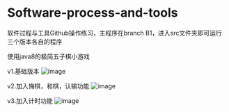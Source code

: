 # Software-process-and-tools

软件过程与工具Github操作练习，主程序在branch B1，进入src文件夹即可运行三个版本各自的程序

使用java8的极简五子棋小游戏

v1.基础版本
![image](https://github.com/Polarisooo/Software-process-and-tools/blob/B1/pictures/v1.png)

v2.加入悔棋，和棋，认输功能
![image](https://github.com/Polarisooo/Software-process-and-tools/blob/B1/pictures/v2.png)

v3.加入计时功能
![image](https://github.com/Polarisooo/Software-process-and-tools/blob/B1/pictures/v3.png)
